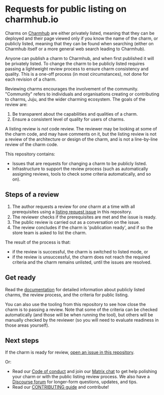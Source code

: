 # Requests for public listing on charmhub.io

Charms on [Charmhub](https://charmhub.io) are either privately listed, meaning
that they can be deployed and their page viewed only if you know the name of the
charm, or publicly listed, meaning that they can be found when searching (either
on Charmhub itself or a more general web search leading to Charmhub).

Anyone can publish a charm to Charmhub, and when first published it will be
privately listed. To change the charm to be publicly listed requires passing a
lightweight review process to ensure charm consistency and quality. This is a
one-off process (in most circumstances), not done for each revision of a charm.

Reviewing charms encourages the involvement of the community. "Community"
refers to individuals and organisations creating or contributing to charms,
Juju, and the wider charming ecosystem. The goals of the review are:

1. Be transparent about the capabilities and qualities of a charm.
2. Ensure a consistent level of quality for users of charms.

A listing review is *not* code review. The reviewer may be looking at some of
the charm code, and may have comments on it, but the listing review is not a
review of the architecture or design of the charm, and is not a line-by-line
review of the charm code.

This repository contains:

* Issues that are requests for changing a charm to be publicly listed.
* Infrastructure to support the review process (such as automatically assigning
  reviews, tools to check some criteria automatically, and so on).

## Steps of a review

1. The author requests a review for *one* charm at a time with all prerequisites
   using a [listing request issue](https://github.com/canonical/charmhub-listing-review/issues/new?template=listing-request.yml)
   in this repository.
2. The reviewer checks if the prerequisites are met and the issue is
   ready.
3. The public review is carried out as a conversation on the issue.
4. The review concludes if the charm is 'publication ready', and if so the store
   team is asked to list the charm.

The result of the process is that:
* if the review is successful, the charm is switched to listed mode, or
* if the review is unsuccessful, the charm does not reach the required criteria
  and the charm remains unlisted, until the issues are resolved.

## Get ready

Read the [documentation](https://documentation.ubuntu.com/ops/latest/howto/request-public-listing/)
for detailed information about publicly listed charms, the review process, and
the criteria for public listing.

You can also use the tooling from this repository to see how close the charm is
to passing a review. Note that some of the criteria can be checked automatically
(and those will be when running the tool), but others will be manually checked
by the reviewer (so you will need to evaluate readiness in those areas
yourself).

## Next steps

If the charm is ready for review,
[open an issue in this repository](https://github.com/canonical/charmhub-listing-review/issues/new).

Or:

- Read our [Code of conduct](https://ubuntu.com/community/code-of-conduct) and
  join our [Matrix chat](https://matrix.to/#/#charmhub-charmdev:ubuntu.com)  to get
  help polishing your charm or with the public listing review process. We also have a
  [Discourse forum](https://discourse.charmhub.io/) for longer-form questions, updates,
  and tips.
- Read our [CONTRIBUTING guide](https://github.com/canonical/charmhub-listing-review/blob/main/CONTRIBUTING.md) and contribute!
